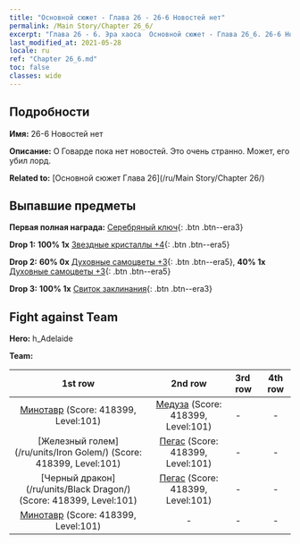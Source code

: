 ```yaml
---
title: "Основной сюжет - Глава 26 - 26-6 Новостей нет"
permalink: /Main Story/Chapter 26_6/
excerpt: "Глава 26 - 6. Эра хаоса  Основной сюжет - Глава 26_6. 26-6 Новостей нет"
last_modified_at: 2021-05-28
locale: ru
ref: "Chapter 26_6.md"
toc: false
classes: wide
---
```


## Подробности

 **Имя:** 26-6 Новостей нет

 **Описание:** О Говарде пока нет новостей. Это очень странно. Может, его убил лорд.

 **Related to:** [Основной сюжет Глава 26](/ru/Main Story/Chapter 26/)

## Выпавшие предметы

 **Первая полная награда:** [Серебряный ключ](/ItemsRU/con_693/){: .btn .btn--era3}

 **Drop 1:** **100% 1x** [Звездные кристаллы +4](/ItemsRU/mat_94/){: .btn .btn--era5}

 **Drop 2:** **60% 0x** [Духовные самоцветы +3](/ItemsRU/mat_86/){: .btn .btn--era5}, **40% 1x** [Духовные самоцветы +3](/ItemsRU/mat_86/){: .btn .btn--era5}

 **Drop 3:** **100% 1x** [Свиток заклинания](/ItemsRU/con_694/){: .btn .btn--era3}


## Fight against Team
 **Hero:** h_Adelaide

 **Team:**


  | 1st row | 2nd row | 3rd row | 4th row |
  |:----:|:----:|:----|:----:|
  | [Минотавр](/ru/units/Minotaur/) (Score: 418399, Level:101)  | [Медуза](/ru/units/Medusa/) (Score: 418399, Level:101)  | - | - |
  | [Железный голем](/ru/units/Iron Golem/) (Score: 418399, Level:101)  | [Пегас](/ru/units/Pegasus/) (Score: 418399, Level:101)  | - | - |
  | [Черный дракон](/ru/units/Black Dragon/) (Score: 418399, Level:101)  | [Пегас](/ru/units/Pegasus/) (Score: 418399, Level:101)  | - | - |
  | [Минотавр](/ru/units/Minotaur/) (Score: 418399, Level:101)  | - | - | - |


